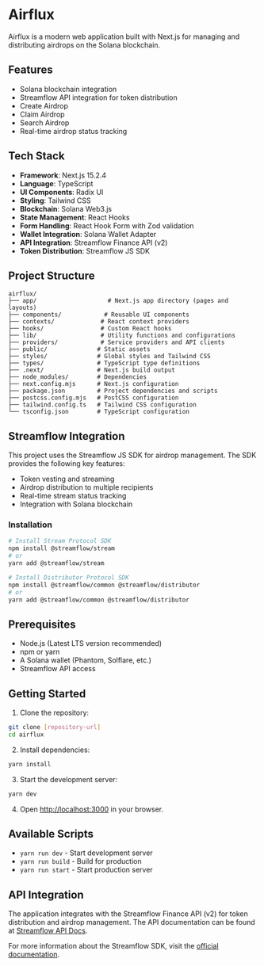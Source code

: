 # Airflux

Airflux is a modern web application built with Next.js for managing and distributing airdrops on the Solana blockchain. 

## Features

- Solana blockchain integration
- Streamflow API integration for token distribution
- Create Airdrop
- Claim Airdrop
- Search Airdrop
- Real-time airdrop status tracking

## Tech Stack

- **Framework**: Next.js 15.2.4
- **Language**: TypeScript
- **UI Components**: Radix UI
- **Styling**: Tailwind CSS
- **Blockchain**: Solana Web3.js
- **State Management**: React Hooks
- **Form Handling**: React Hook Form with Zod validation
- **Wallet Integration**: Solana Wallet Adapter
- **API Integration**: Streamflow Finance API (v2)
- **Token Distribution**: Streamflow JS SDK

## Project Structure

```
airflux/
├── app/                    # Next.js app directory (pages and layouts)
├── components/            # Reusable UI components
├── contexts/             # React context providers
├── hooks/                # Custom React hooks
├── lib/                  # Utility functions and configurations
├── providers/            # Service providers and API clients
├── public/              # Static assets
├── styles/              # Global styles and Tailwind CSS
├── types/               # TypeScript type definitions
├── .next/               # Next.js build output
├── node_modules/        # Dependencies
├── next.config.mjs      # Next.js configuration
├── package.json         # Project dependencies and scripts
├── postcss.config.mjs   # PostCSS configuration
├── tailwind.config.ts   # Tailwind CSS configuration
└── tsconfig.json        # TypeScript configuration
```

## Streamflow Integration

This project uses the Streamflow JS SDK for airdrop management. The SDK provides the following key features:

- Token vesting and streaming
- Airdrop distribution to multiple recipients
- Real-time stream status tracking
- Integration with Solana blockchain

### Installation

```bash
# Install Stream Protocol SDK
npm install @streamflow/stream
# or
yarn add @streamflow/stream

# Install Distributor Protocol SDK
npm install @streamflow/common @streamflow/distributor
# or
yarn add @streamflow/common @streamflow/distributor
```

## Prerequisites

- Node.js (Latest LTS version recommended)
- npm or yarn
- A Solana wallet (Phantom, Solflare, etc.)
- Streamflow API access

## Getting Started

1. Clone the repository:
```bash
git clone [repository-url]
cd airflux
```

2. Install dependencies:
```bash
yarn install
```

3. Start the development server:
```bash
yarn dev
```

4. Open [http://localhost:3000](http://localhost:3000) in your browser.

## Available Scripts

- `yarn run dev` - Start development server
- `yarn run build` - Build for production
- `yarn run start` - Start production server

## API Integration

The application integrates with the Streamflow Finance API (v2) for token distribution and airdrop management. The API documentation can be found at [Streamflow API Docs](https://staging-api-public.streamflow.finance/v2/docs).

For more information about the Streamflow SDK, visit the [official documentation](https://github.com/streamflow-finance/js-sdk).

